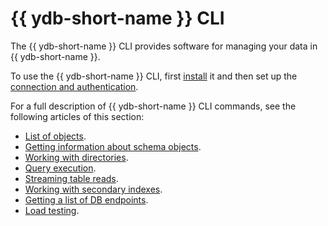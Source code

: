 # {{ ydb-short-name }} CLI

The {{ ydb-short-name }} CLI provides software for managing your data in {{ ydb-short-name }}.

To use the {{ ydb-short-name }} CLI, first [install](../install.md) it and then set up the [connection and authentication](../connect.md).

For a full description of {{ ydb-short-name }} CLI commands, see the following articles of this section:

* [List of objects](../commands/scheme-ls.md).
* [Getting information about schema objects](../commands/scheme-describe.md).
* [Working with directories](../commands/dir.md).
* [Query execution](../yql-query-overview.md).
* [Streaming table reads](../commands/readtable.md).
* [Working with secondary indexes](../commands/secondary_index.md).
* [Getting a list of DB endpoints](../commands/discovery-list.md).
* [Load testing](../commands/workload/index.md).

